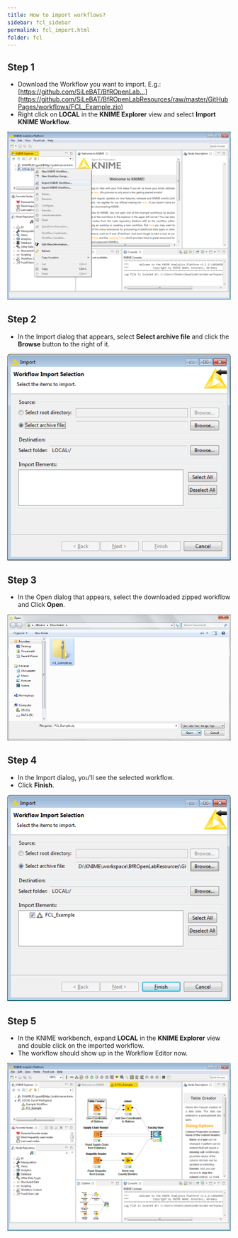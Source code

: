 ```yaml
---
title: How to import workflows?
sidebar: fcl_sidebar
permalink: fcl_import.html
folder: fcl
---
```


<h2 class="tutorial-heading">Step 1</h2>

 * Download the Workflow you want to import. E.g.: [https://github.com/SiLeBAT/BfROpenLab...](https://github.com/SiLeBAT/BfROpenLabResources/raw/master/GitHubPages/workflows/FCL_Example.zip)
 * Right click on **LOCAL** in the **KNIME Explorer** view and select **Import KNIME Workflow**.

<a href="https://github.com/SiLeBAT/BfROpenLabResources/raw/master/GitHubPages/documents/foodchainlab_import/1.png"><img class="aligncenter" src="https://github.com/SiLeBAT/BfROpenLabResources/raw/master/GitHubPages/documents/foodchainlab_import/1.png"/></a>

<h2 class="tutorial-heading">Step 2</h2>

 * In the Import dialog that appears, select **Select archive file** and click the **Browse** button to the right of it.

<a href="https://github.com/SiLeBAT/BfROpenLabResources/raw/master/GitHubPages/documents/foodchainlab_import/2.png"><img class="aligncenter" src="https://github.com/SiLeBAT/BfROpenLabResources/raw/master/GitHubPages/documents/foodchainlab_import/2.png"/></a>

<h2 class="tutorial-heading">Step 3</h2>

 * In the Open dialog that appears, select the downloaded zipped workflow and Click **Open**.

<a href="https://github.com/SiLeBAT/BfROpenLabResources/raw/master/GitHubPages/documents/foodchainlab_import/3.png"><img class="aligncenter" src="https://github.com/SiLeBAT/BfROpenLabResources/raw/master/GitHubPages/documents/foodchainlab_import/3.png"/></a>

<h2 class="tutorial-heading">Step 4</h2>

 * In the Import dialog, you'll see the selected workflow.
 * Click **Finish**.

<a href="https://github.com/SiLeBAT/BfROpenLabResources/raw/master/GitHubPages/documents/foodchainlab_import/4.png"><img class="aligncenter" src="https://github.com/SiLeBAT/BfROpenLabResources/raw/master/GitHubPages/documents/foodchainlab_import/4.png"/></a>

<h2 class="tutorial-heading">Step 5</h2>

 * In the KNIME workbench, expand **LOCAL** in the **KNIME Explorer** view and double click on the imported workflow.
 * The workflow should show up in the Workflow Editor now.

<a href="https://github.com/SiLeBAT/BfROpenLabResources/raw/master/GitHubPages/documents/foodchainlab_import/5.png"><img class="aligncenter" src="https://github.com/SiLeBAT/BfROpenLabResources/raw/master/GitHubPages/documents/foodchainlab_import/5.png"/></a>
